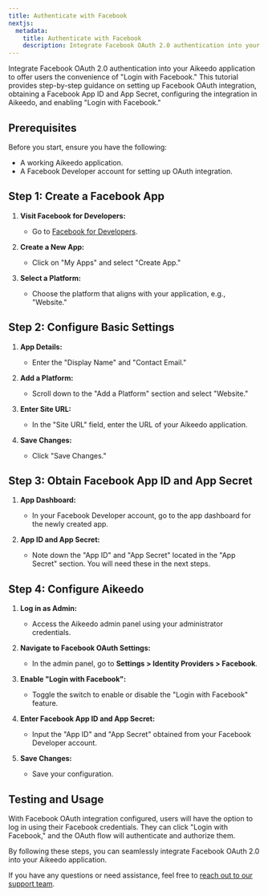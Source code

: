 ```yaml
---
title: Authenticate with Facebook
nextjs:
  metadata:
    title: Authenticate with Facebook
    description: Integrate Facebook OAuth 2.0 authentication into your Aikeedo application to offer users the convenience of "Login with Facebook." This tutorial provides step-by-step guidance on setting up Facebook OAuth integration, obtaining a Facebook App ID and App Secret, configuring the integration in Aikeedo, and enabling "Login with Facebook."
---
```


Integrate Facebook OAuth 2.0 authentication into your Aikeedo application to offer users the convenience of "Login with Facebook." This tutorial provides step-by-step guidance on setting up Facebook OAuth integration, obtaining a Facebook App ID and App Secret, configuring the integration in Aikeedo, and enabling "Login with Facebook."

## Prerequisites

Before you start, ensure you have the following:

- A working Aikeedo application.
- A Facebook Developer account for setting up OAuth integration.

## Step 1: Create a Facebook App

1. **Visit Facebook for Developers:**

   - Go to [Facebook for Developers](https://developers.facebook.com/).

2. **Create a New App:**

   - Click on "My Apps" and select "Create App."

3. **Select a Platform:**
   - Choose the platform that aligns with your application, e.g., "Website."

## Step 2: Configure Basic Settings

1. **App Details:**

   - Enter the "Display Name" and "Contact Email."

2. **Add a Platform:**

   - Scroll down to the "Add a Platform" section and select "Website."

3. **Enter Site URL:**

   - In the "Site URL" field, enter the URL of your Aikeedo application.

4. **Save Changes:**
   - Click "Save Changes."

## Step 3: Obtain Facebook App ID and App Secret

1. **App Dashboard:**

   - In your Facebook Developer account, go to the app dashboard for the newly created app.

2. **App ID and App Secret:**
   - Note down the "App ID" and "App Secret" located in the "App Secret" section. You will need these in the next steps.

## Step 4: Configure Aikeedo

1. **Log in as Admin:**

   - Access the Aikeedo admin panel using your administrator credentials.

2. **Navigate to Facebook OAuth Settings:**

   - In the admin panel, go to **Settings > Identity Providers > Facebook**.

3. **Enable "Login with Facebook":**

   - Toggle the switch to enable or disable the "Login with Facebook" feature.

4. **Enter Facebook App ID and App Secret:**

   - Input the "App ID" and "App Secret" obtained from your Facebook Developer account.

5. **Save Changes:**
   - Save your configuration.

## Testing and Usage

With Facebook OAuth integration configured, users will have the option to log in using their Facebook credentials. They can click "Login with Facebook," and the OAuth flow will authenticate and authorize them.

By following these steps, you can seamlessly integrate Facebook OAuth 2.0 into your Aikeedo application.

If you have any questions or need assistance, feel free to [reach out to our support team](mailto:support@aikeedo.com).
